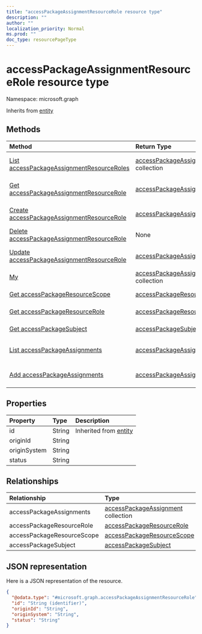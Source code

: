 ```yaml
---
title: "accessPackageAssignmentResourceRole resource type"
description: ""
author: ""
localization_priority: Normal
ms.prod: ""
doc_type: resourcePageType
---
```


# accessPackageAssignmentResourceRole resource type


Namespace: microsoft.graph




Inherits from [entity](../resources/entity.md)

## Methods
|Method|Return Type|Description|
|:---|:---|:---|
|[List accessPackageAssignmentResourceRoles](../api/accesspackageassignmentresourcerole-list.md)|[accessPackageAssignmentResourceRole](../resources/accesspackageassignmentresourcerole.md) collection|List properties and relationships of the [accessPackageAssignmentResourceRole](../resources/accesspackageassignmentresourcerole.md) objects.|
|[Get accessPackageAssignmentResourceRole](../api/accesspackageassignmentresourcerole-get.md)|[accessPackageAssignmentResourceRole](../resources/accesspackageassignmentresourcerole.md)|Read properties and relationships of the [accessPackageAssignmentResourceRole](../resources/accesspackageassignmentresourcerole.md) object.|
|[Create accessPackageAssignmentResourceRole](../api/accesspackageassignmentresourcerole-post-accesspackageassignmentresourceroles.md)|[accessPackageAssignmentResourceRole](../resources/accesspackageassignmentresourcerole.md)|Create a new [accessPackageAssignmentResourceRole](../resources/accesspackageassignmentresourcerole.md) object.|
|[Delete accessPackageAssignmentResourceRole](../api/accesspackageassignmentresourcerole-delete.md)|None|Deletes a [accessPackageAssignmentResourceRole](../resources/accesspackageassignmentresourcerole.md).|
|[Update accessPackageAssignmentResourceRole](../api/accesspackageassignmentresourcerole-update.md)|[accessPackageAssignmentResourceRole](../resources/accesspackageassignmentresourcerole.md)|Update the properties of a [accessPackageAssignmentResourceRole](../resources/accesspackageassignmentresourcerole.md) object.|
|[My](../api/accesspackageassignmentresourcerole-my.md)|[accessPackageAssignmentResourceRole](../resources/accesspackageassignmentresourcerole.md) collection||
|[Get accessPackageResourceScope](../api/accesspackageresourcescope-get.md)|[accessPackageResourceScope](../resources/accesspackageresourcescope.md)|Read properties and relationships of the [accessPackageResourceScope](../resources/accesspackageresourcescope.md) object.|
|[Get accessPackageResourceRole](../api/accesspackageresourcerole-get.md)|[accessPackageResourceRole](../resources/accesspackageresourcerole.md)|Read properties and relationships of the [accessPackageResourceRole](../resources/accesspackageresourcerole.md) object.|
|[Get accessPackageSubject](../api/accesspackagesubject-get.md)|[accessPackageSubject](../resources/accesspackagesubject.md)|Read properties and relationships of the [accessPackageSubject](../resources/accesspackagesubject.md) object.|
|[List accessPackageAssignments](../api/accesspackageassignmentresourcerole-list-accesspackageassignments.md)|[accessPackageAssignment](../resources/accesspackageassignment.md) collection|Get the accessPackageAssignments from the accessPackageAssignments navigation property.|
|[Add accessPackageAssignments](../api/accesspackageassignmentresourcerole-post-accesspackageassignments.md)|[accessPackageAssignment](../resources/accesspackageassignment.md)|Add accessPackageAssignments by posting to the accessPackageAssignments collection.|

## Properties
|Property|Type|Description|
|:---|:---|:---|
|id|String| Inherited from [entity](../resources/entity.md)|
|originId|String||
|originSystem|String||
|status|String||

## Relationships
|Relationship|Type|Description|
|:---|:---|:---|
|accessPackageAssignments|[accessPackageAssignment](../resources/accesspackageassignment.md) collection||
|accessPackageResourceRole|[accessPackageResourceRole](../resources/accesspackageresourcerole.md)||
|accessPackageResourceScope|[accessPackageResourceScope](../resources/accesspackageresourcescope.md)||
|accessPackageSubject|[accessPackageSubject](../resources/accesspackagesubject.md)||

## JSON representation
Here is a JSON representation of the resource.
<!-- {
  "blockType": "resource",
  "keyProperty": "id",
  "@odata.type": "microsoft.graph.accessPackageAssignmentResourceRole",
  "baseType": "microsoft.graph.entity",
  "openType": false
}
-->
``` json
{
  "@odata.type": "#microsoft.graph.accessPackageAssignmentResourceRole",
  "id": "String (identifier)",
  "originId": "String",
  "originSystem": "String",
  "status": "String"
}
```

